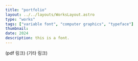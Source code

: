```yaml
---
title: "portfolio"
layout: ../../layouts/WorksLayout.astro
type: "works"
tags: ["variable font", "computer graphics", "typeface"]
thumbnail: 
date: 2024
description: this is a font.
---
```


(pdf 링크)
(기타 링크)